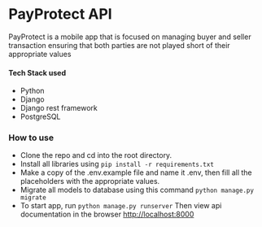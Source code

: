 # PayProtect API
PayProtect is a mobile app that is focused on managing buyer and seller transaction ensuring that both parties are not played short of their appropriate values

#### Tech Stack used
- Python
- Django
- Django rest framework
- PostgreSQL

### How to use
- Clone the repo and cd into the root directory.
- Install all libraries using `pip install -r requirements.txt`
- Make a copy of the .env.example file and name it .env, then fill all the placeholders with the appropriate values.
- Migrate all models to database using this command `python manage.py migrate`
- To start app, run `python manage.py runserver` Then view api documentation in the browser [http://localhost:8000](`http://localhost:8000`)